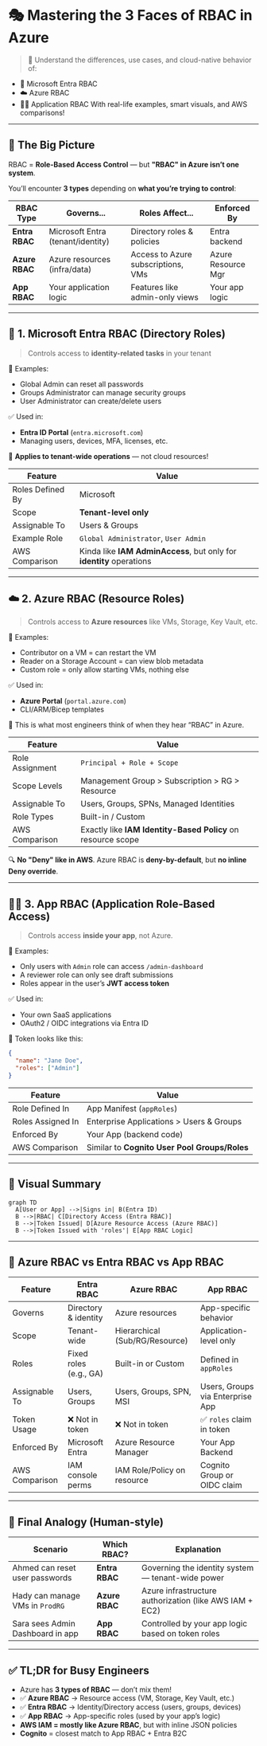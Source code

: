 # 🎭 Mastering the 3 Faces of RBAC in Azure

> 🧠 Understand the differences, use cases, and cloud-native behavior of:

- 🔐 Microsoft Entra RBAC
- ☁️ Azure RBAC
- 🧑‍💻 Application RBAC
  With real-life examples, smart visuals, and AWS comparisons!

---

## 🌟 The Big Picture

RBAC = **Role-Based Access Control** — but **"RBAC" in Azure isn’t one system**.

You’ll encounter **3 types** depending on **what you’re trying to control**:

| RBAC Type      | Governs...                        | Roles Affect...                    | Enforced By        |
| -------------- | --------------------------------- | ---------------------------------- | ------------------ |
| **Entra RBAC** | Microsoft Entra (tenant/identity) | Directory roles & policies         | Entra backend      |
| **Azure RBAC** | Azure resources (infra/data)      | Access to Azure subscriptions, VMs | Azure Resource Mgr |
| **App RBAC**   | Your application logic            | Features like admin-only views     | Your app logic     |

---

## 🔐 1. Microsoft Entra RBAC (Directory Roles)

> Controls access to **identity-related tasks** in your tenant

🧩 Examples:

- Global Admin can reset all passwords
- Groups Administrator can manage security groups
- User Administrator can create/delete users

✅ Used in:

- **Entra ID Portal** (`entra.microsoft.com`)
- Managing users, devices, MFA, licenses, etc.

🧠 **Applies to tenant-wide operations** — not cloud resources!

| Feature          | Value                                                                |
| ---------------- | -------------------------------------------------------------------- |
| Roles Defined By | Microsoft                                                            |
| Scope            | **Tenant-level only**                                                |
| Assignable To    | Users & Groups                                                       |
| Example Role     | `Global Administrator`, `User Admin`                                 |
| AWS Comparison   | Kinda like **IAM AdminAccess**, but only for **identity** operations |

---

## ☁️ 2. Azure RBAC (Resource Roles)

> Controls access to **Azure resources** like VMs, Storage, Key Vault, etc.

🧩 Examples:

- Contributor on a VM = can restart the VM
- Reader on a Storage Account = can view blob metadata
- Custom role = only allow starting VMs, nothing else

✅ Used in:

- **Azure Portal** (`portal.azure.com`)
- CLI/ARM/Bicep templates

🧠 This is what most engineers think of when they hear “RBAC” in Azure.

| Feature         | Value                                                        |
| --------------- | ------------------------------------------------------------ |
| Role Assignment | `Principal + Role + Scope`                                   |
| Scope Levels    | Management Group > Subscription > RG > Resource              |
| Assignable To   | Users, Groups, SPNs, Managed Identities                      |
| Role Types      | Built-in / Custom                                            |
| AWS Comparison  | Exactly like **IAM Identity-Based Policy** on resource scope |

🔍 **No "Deny" like in AWS**. Azure RBAC is **deny-by-default**, but **no inline Deny override**.

---

## 🧑‍💻 3. App RBAC (Application Role-Based Access)

> Controls access **inside your app**, not Azure.

🧩 Examples:

- Only users with `Admin` role can access `/admin-dashboard`
- A reviewer role can only see draft submissions
- Roles appear in the user’s **JWT access token**

✅ Used in:

- Your own SaaS applications
- OAuth2 / OIDC integrations via Entra ID

🧠 Token looks like this:

```json
{
  "name": "Jane Doe",
  "roles": ["Admin"]
}
```

| Feature           | Value                                         |
| ----------------- | --------------------------------------------- |
| Role Defined In   | App Manifest (`appRoles`)                     |
| Roles Assigned In | Enterprise Applications > Users & Groups      |
| Enforced By       | Your App (backend code)                       |
| AWS Comparison    | Similar to **Cognito User Pool Groups/Roles** |

---

## 🧠 Visual Summary

```mermaid
graph TD
  A[User or App] -->|Signs in| B(Entra ID)
  B -->|RBAC| C[Directory Access (Entra RBAC)]
  B -->|Token Issued| D[Azure Resource Access (Azure RBAC)]
  B -->|Token Issued with 'roles'| E[App RBAC Logic]
```

---

## 🔄 Azure RBAC vs Entra RBAC vs App RBAC

| Feature        | Entra RBAC             | Azure RBAC                     | App RBAC                         |
| -------------- | ---------------------- | ------------------------------ | -------------------------------- |
| Governs        | Directory & identity   | Azure resources                | App-specific behavior            |
| Scope          | Tenant-wide            | Hierarchical (Sub/RG/Resource) | Application-level only           |
| Roles          | Fixed roles (e.g., GA) | Built-in or Custom             | Defined in `appRoles`            |
| Assignable To  | Users, Groups          | Users, Groups, SPN, MSI        | Users, Groups via Enterprise App |
| Token Usage    | ❌ Not in token        | ❌ Not in token                | ✅ `roles` claim in token        |
| Enforced By    | Microsoft Entra        | Azure Resource Manager         | Your App Backend                 |
| AWS Comparison | IAM console perms      | IAM Role/Policy on resource    | Cognito Group or OIDC claim      |

---

## 🧠 Final Analogy (Human-style)

| Scenario                         | Which RBAC?    | Explanation                                             |
| -------------------------------- | -------------- | ------------------------------------------------------- |
| Ahmed can reset user passwords   | **Entra RBAC** | Governing the identity system — tenant-wide power       |
| Hady can manage VMs in `ProdRG`  | **Azure RBAC** | Azure infrastructure authorization (like AWS IAM + EC2) |
| Sara sees Admin Dashboard in app | **App RBAC**   | Controlled by your app logic based on token roles       |

---

## ✅ TL;DR for Busy Engineers

- Azure has **3 types of RBAC** — don’t mix them!
- ✅ **Azure RBAC** → Resource access (VM, Storage, Key Vault, etc.)
- ✅ **Entra RBAC** → Identity/Directory access (users, groups, devices)
- ✅ **App RBAC** → App-specific roles (used by your app’s logic)
- **AWS IAM = mostly like Azure RBAC**, but with inline JSON policies
- **Cognito** = closest match to App RBAC + Entra B2C
